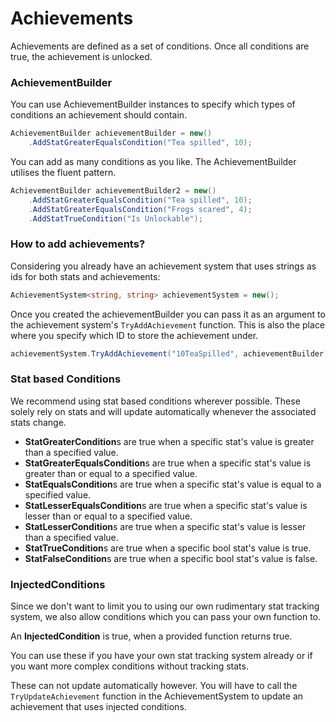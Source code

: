 Achievements
===
Achievements are defined as a set of conditions.
Once all conditions are true, the achievement is unlocked.

### AchievementBuilder
You can use AchievementBuilder instances to specify which types of conditions an achievement should contain.
```cs
AchievementBuilder achievementBuilder = new()
    .AddStatGreaterEqualsCondition("Tea spilled", 10);
```
You can add as many conditions as you like. The AchievementBuilder utilises the fluent pattern.
```cs
AchievementBuilder achievementBuilder2 = new()
    .AddStatGreaterEqualsCondition("Tea spilled", 10);
    .AddStatGreaterEqualsCondition("Frogs scared", 4);
    .AddStatTrueCondition("Is Unlockable");
```

### How to add achievements?
Considering you already have an achievement system that uses strings as ids for both stats and achievements:
```cs
AchievementSystem<string, string> achievementSystem = new();
```

Once you created the achievementBuilder you can pass it as an argument to the achievement system's `TryAddAchievement` function.
This is also the place where you specify which ID to store the achievement under.
```cs
achievementSystem.TryAddAchievement("10TeaSpilled", achievementBuilder);
```

### Stat based Conditions
We recommend using stat based conditions wherever possible.
These solely rely on stats and will update automatically whenever the associated stats change.

- **StatGreaterCondition**s are true when a specific stat's value is greater than a specified value.
- **StatGreaterEqualsCondition**s are true when a specific stat's value is greater than or equal to a specified value.
- **StatEqualsCondition**s are true when a specific stat's value is equal to a specified value.
- **StatLesserEqualsCondition**s are true when a specific stat's value is lesser than or equal to a specified value.
- **StatLesserCondition**s are true when a specific stat's value is lesser than a specified value.
- **StatTrueCondition**s are true when a specific bool stat's value is true.
- **StatFalseCondition**s are true when a specific bool stat's value is false.

### InjectedConditions
Since we don't want to limit you to using our own rudimentary stat tracking system, we also allow conditions which you can pass your own function to.

An **InjectedCondition** is true, when a provided function returns true.

You can use these if you have your own stat tracking system already or if you want more complex conditions without tracking stats.

These can not update automatically however. You will have to call the `TryUpdateAchievement` function in the AchievementSystem to update an achievement that uses injected conditions.
